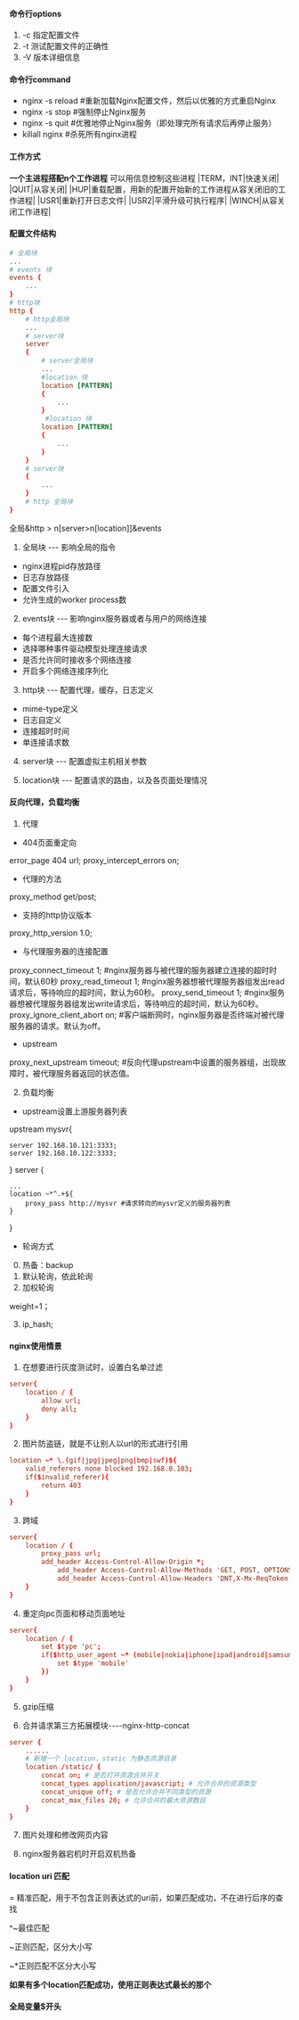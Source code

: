 #### 命令行options

1. -c 指定配置文件
2. -t 测试配置文件的正确性
3. -V 版本详细信息

#### 命令行command

* nginx -s reload #重新加载Nginx配置文件，然后以优雅的方式重启Nginx
* nginx -s stop #强制停止Nginx服务
* nginx -s quit #优雅地停止Nginx服务（即处理完所有请求后再停止服务）
* killall nginx #杀死所有nginx进程

#### 工作方式

**一个主进程搭配n个工作进程**
可以用信息控制这些进程
|TERM，INT|快速关闭|
|QUIT|从容关闭|
|HUP|重载配置，用新的配置开始新的工作进程从容关闭旧的工作进程|
|USR1|重新打开日志文件|
|USR2|平滑升级可执行程序|
|WINCH|从容关闭工作进程|

#### 配置文件结构

``` conf
# 全局块
...  
# events 块
events {
    ...
}
# http块
http {
    # http全局块
    ...
    # server块
    server
    {
        # server全局块
        ...
        #location 块
        location [PATTERN] 
        {
            ...
        }
         #location 块
        location [PATTERN] 
        {
            ...
        }
    }
    # server块
    {
        ...
    }
    # http 全局块
}
```

全局&http > n[server>n[location]]&events

1. 全局块 --- 影响全局的指令
* nginx进程pid存放路径
* 日志存放路径
* 配置文件引入
* 允许生成的worker process数

2. events块 --- 影响nginx服务器或者与用户的网络连接
* 每个进程最大连接数
* 选择哪种事件驱动模型处理连接请求
* 是否允许同时接收多个网络连接
* 开启多个网络连接序列化

3. http块 --- 配置代理，缓存，日志定义
* mime-type定义
* 日志自定义
* 连接超时时间
* 单连接请求数

4. server块 --- 配置虚拟主机相关参数

5. location块 --- 配置请求的路由，以及各页面处理情况

#### 反向代理，负载均衡

1. 代理
* 404页面重定向

error_page 404 url; 
proxy_intercept_errors on; 

* 代理的方法

proxy_method get/post; 

* 支持的http协议版本

proxy_http_version 1.0; 

* 与代理服务器的连接配置

proxy_connect_timeout 1; #nginx服务器与被代理的服务器建立连接的超时时间，默认60秒
proxy_read_timeout 1; #nginx服务器想被代理服务器组发出read请求后，等待响应的超时间，默认为60秒。
proxy_send_timeout 1; #nginx服务器想被代理服务器组发出write请求后，等待响应的超时间，默认为60秒。
proxy_ignore_client_abort on; #客户端断网时，nginx服务器是否终端对被代理服务器的请求。默认为off。

* upstream

proxy_next_upstream timeout; #反向代理upstream中设置的服务器组，出现故障时，被代理服务器返回的状态值。

2. 负载均衡
* upstream设置上游服务器列表

upstream mysvr{

    server 192.168.10.121:3333;
    server 192.168.10.122:3333;

}
server {

    ...
    location ~*^.+${
        proxy_pass http://mysvr #请求转向的mysvr定义的服务器列表
    }

}

* 轮询方式
0. 热备：backup
1. 默认轮询，依此轮询
2. 加权轮询

weight=1；

3. ip_hash;

#### nginx使用情景

1. 在想要进行灰度测试时，设置白名单过滤

``` conf
server{
    location / {
        allow url;
        deny all;
    }
}
```

2. 图片防盗链，就是不让别人以url的形式进行引用

``` conf
location ~* \.(gif|jpg|jpeg|png|bmp|swf)${
    valid_referers none blocked 192.168.0.103;
    if($invalid_referer){
        return 403
    }
}
```

3. 跨域

``` conf
server{
    location / {
        proxy_pass url;
        add_header Access-Control-Allow-Origin *;
            add_header Access-Control-Allow-Methods 'GET, POST, OPTIONS';
            add_header Access-Control-Allow-Headers 'DNT,X-Mx-ReqToken,Keep-Alive,User-Agent,X-Requested-With,If-Modified-Since,Cache-Control,Content-Type,Authorization';
    }
}
```

4. 重定向pc页面和移动页面地址

``` conf
server{
    location / {
        set $type 'pc';
        if($http_user_agent ~* (mobile|nokia|iphone|ipad|android|samsung|htc|blackberry){
            set $type 'mobile'
        })
    }
}
```

5. gzip压缩

6. 合并请求第三方拓展模块----nginx-http-concat

``` conf
server {
    ......
    # 新增一个 location，static 为静态资源目录
    location /static/ {
        concat on; # 是否打开资源合并开关
        concat_types application/javascript; # 允许合并的资源类型
        concat_unique off; # 是否允许合并不同类型的资源
        concat_max_files 20; # 允许合并的最大资源数目
    }
}
```

7. 图片处理和修改网页内容


8. nginx服务器宕机时开启双机热备

#### location uri 匹配
= 精准匹配，用于不包含正则表达式的uri前，如果匹配成功，不在进行后序的查找

^~最佳匹配

~正则匹配，区分大小写

~*正则匹配不区分大小写

**如果有多个location匹配成功，使用正则表达式最长的那个**


#### 全局变量$开头